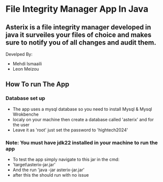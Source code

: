 # File Integrity Manager App In Java

## Asterix is a file integrity manager developed in java it surveiles your files of choice and makes sure to notify you of all changes and audit them.

Develped By: 
- Mehdi Ismaaili
- Leon Meizou

## How To run The App
### Database set up
* The app uses a mysql database so you need to install Mysql & Mysql Wrokbenche 
* localy on your machine then create a database called 'asterix' and for the user
* Leave it as 'root' just set the password to 'hightech2024'

### Note: You must have jdk22 installed in your machine to run the app
* To test the app simply navigate to this jar in the cmd: 
* 'target\asterix-jar.jar'
* And the run 'java -jar asterix-jar.jar'
* after this the should run with no issue

